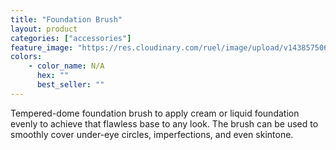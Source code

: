 ```yaml
---
title: "Foundation Brush"
layout: product
categories: ["accessories"]
feature_image: "https://res.cloudinary.com/ruel/image/upload/v1438575069/fs/foundationBrush.jpg"
colors:
    - color_name: N/A
      hex: ""
      best_seller: ""
---
```

Tempered-dome foundation brush to apply cream or liquid foundation evenly to achieve that flawless base to any look. The brush can be used to smoothly cover under-eye circles, imperfections, and even skintone.
